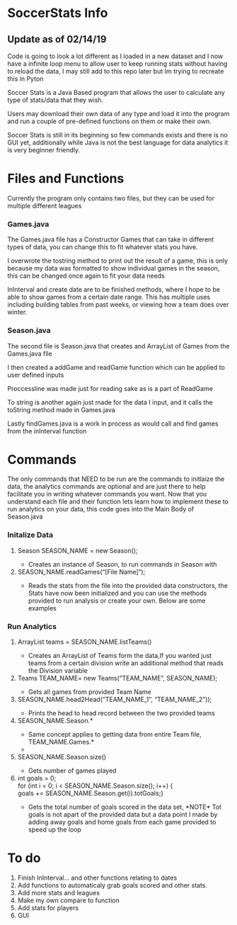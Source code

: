 # SoccerStats Info

<h2>Update as of 02/14/19</h2>
<p>Code is going to look a lot different as I loaded in a new dataset and I now have a infinite loop menu to allow user to keep running stats without having to reload the data, I may still add to this repo later but Im trying to recreate this in Pyton</p>

<p>Soccer Stats is a Java Based program that allows the user to calculate any type of stats/data that they wish.</p>
<p>Users may download their own data of any type and load it into the program and run a couple of pre-defined functions on them or make their own.</p>
<p>Soccer Stats is still in its beginning so few commands exists and there is no GUI yet, additionally while Java is not the best language for data analytics it is very beginner friendly.</p>
<h1>Files and Functions</h1>
<p>Currently the program only contains two files, but they can be used for multiple different leagues</p>
<h3>Games.java</h3>
<p>The Games.java file has a Constructor Games that can take in different types of data, you can change this to fit whatever stats you have.</p>
<p>I overwrote the tostring method to print out the result of a game, this is only because my data was formatted to show individual games in the season, this can be changed once again to fit your data needs </p>
<p>InInterval and create date are to be finished methods, where I hope to be able to show games from a certain date range. This has multiple uses including building tables from past weeks, or viewing how a team does over winter. </p>
<h3>Season.java</h3>
<p>The second file is Season.java that creates and ArrayList of Games from the Games.java file</p>
<p>I then created a addGame and readGame function which can be applied to user defined inputs</p>
<p>Proccessline was made just for reading sake as is a part of ReadGame</p>
<p>To string is another again just made for the data I input, and it calls the toString method made in Games.java</p>
<p>Lastly findGames.java is a work in process as would call and find games from the inInterval function</p>
<h1> Commands </h1>
<p>The only commands that NEED to be run are the commands to initlaize the data, the analytics commands are optional and are just there to help facilitate you in writing whatever commands you want. Now that you understand each file and their function lets learn how to implement these to run analytics on your data, this code goes into the Main Body of Season.java</p>
<h3>Initalize Data</h3>
<ol>
  <li>Season SEASON_NAME = new Season();</li>
    <ul>
      <li>Creates an instance of Season, to run commands in Season with</li>
    </ul>
  <li>SEASON_NAME.readGames(“[File Name]“);</li>
    <ul>
      <li>Reads the stats from the file into the provided data constructors, the Stats have now been initialized and you can use the methods provided to run analysis or create your own. Below are some examples</li>
    </ul>
 </ol>
 <h3>Run Analytics</h3>
<ol>
  <li>ArrayList<String> teams = SEASON_NAME.listTeams()</li>
    <ul>
      <li>Creates an ArrayList of Teams form the data,If you wanted just teams from a certain division write an additional method that reads the Division variable </li>
    </ul>
  <li>Teams TEAM_NAME= new Teams(“TEAM_NAME”, SEASON_NAME);</li>
    <ul>
     <li>Gets all games from provided Team Name</li>
   </ul>
  <li>SEASON_NAME.head2Head(“TEAM_NAME_1”, “TEAM_NAME_2”));</li>
    <ul>
      <li>Prints the head to head record between the two provided teams</li>
     </ul>
  <li>SEASON_NAME.Season.*</li>
    <ul>
      <li>Same concept applies to getting data from entire Team file, TEAM_NAME.Games.*<li>
    </ul>
  <li>SEASON_NAME.Season.size()</li>
    <ul>
      <li>Gets number of games played</li>
    </ul>
  <li>int goals = 0; <br />
    for (int i = 0; i < SEASON_NAME.Season.size(); i++) { <br />
    goals += SEASON_NAME.Season.get(i).totGoals;}</li>
    <ul>
      <li>Gets the total number of goals scored in the data set, *NOTE* Tot goals is not apart of the provided data but a data point I made by adding away goals and home goals from each game provided to speed up the loop</li>
  </ul>
  </ul>
 </ol>
<h1>To do</h1>
<ol>
  <li>Finish InInterval... and other functions relating to dates</li>
  <li>Add functions to automaticaly grab goals scored and other stats.</li>
  <li>Add more stats and leagues </li>
  <li>Make my own compare to function</li>
  <li>Add stats for players</li>
  <li>GUI</li>
